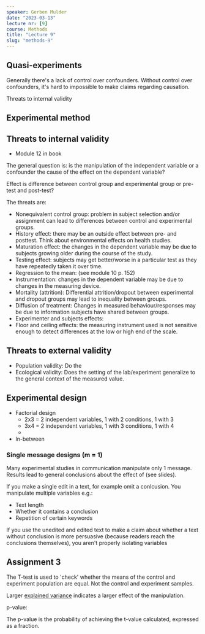 ```yaml
---
speaker: Gerben Mulder
date: "2023-03-13"
lecture nr: [9]
course: Methods
title: "Lecture 9"
slug: "methods-9"
---
```


## Quasi-experiments

Generally there's a lack of control over confounders. Without control over confounders, it's hard to impossible to make claims regarding causation.

Threats to internal validity

## Experimental method



## Threats to internal validity

- Module 12 in book

The general question is: is the manipulation of the independent variable or a confounder the cause of the effect on the dependent variable?

Effect is difference between control group and experimental group or pre-test and post-test?

The threats are:
- Nonequivalent control group: problem in subject selection and/or assignment can lead to differences between control and experimental groups.
- History effect: there may be an outside effect between pre- and posttest. Think about environmental effects on health studies.
- Maturation effect: the changes in the dependent variable may be due to subjects growing older during the course of the study.
- Testing effect: subjects may get better/worse in a particular test as they have repeatedly taken it over time. 
- Regression to the mean: (see module 10 p. 152) 
- Instrumentation: changes in the dependent variable may be due to changes in the measuring device.
- Mortality (attrition): Differential attrition/dropout between experimental and dropout groups may lead to inequality between groups.
- Diffusion of treatment: Changes in measured behaviour/responses may be due to information subjects have shared between groups.
- Experimenter and subjects effects: 
- Floor and ceiling effects: the measuring instrument used is not sensitive enough to detect differences at the low or high end of the scale.

## Threats to external validity

- Population validity: Do the 
- Ecological validity: Does the setting of the lab/experiment generalize to the general context of the measured value.

## Experimental design

- Factorial design
  - 2x3 = 2 independent variables, 1 with 2 conditions, 1 with 3
  - 3x4 = 2 independent variables, 1 with 3 conditions, 1 with 4
  - 
- In-between

### Single message designs (m = 1)

Many experimental studies in communication manipulate only 1 message. Results lead to general conclusions about the effect of (see slides).

If you make a single edit in a text, for example omit a conlcusion. You manipulate multiple variables e.g.:
- Text length
- Whether it contains a conclusion
- Repetition of certain keywords

If you use the unedited and edited text to make a claim about whether a text without conclusion is more persuasive (because readers reach the conclusions themselves), you aren't properly isolating variables

## Assignment 3

The T-test is used to 'check' whether the means of the control and experiment population are equal. Not the control and experiment samples.

Larger [explained variance](https://en.wikipedia.org/wiki/Explained_variation) indicates a larger effect of the manipulation.

p-value: 

The p-value is the probability of achieving the t-value calculated, expressed as a fraction.
